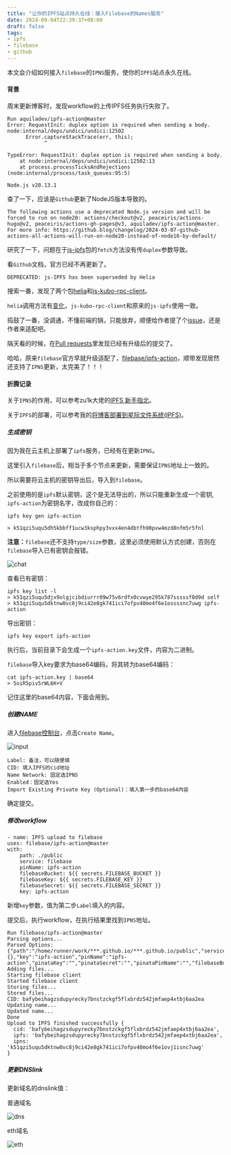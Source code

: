 ```yaml
---
title: "让你的IPFS站点持久在线：接入Filebase的Names服务"
date: 2024-09-04T22:39:37+08:00
draft: false
tags:
- ipfs
- filebase
- github
---
```


本文会介绍如何接入`filebase`的`IPNS`服务，使你的`IPFS`站点永久在线。

#### 背景

周末更新博客时，发现workflow的上传IPFS任务执行失败了。

```
Run aquiladev/ipfs-action@master
Error: RequestInit: duplex option is required when sending a body.
node:internal/deps/undici/undici:12502
      Error.captureStackTrace(err, this);
            ^

TypeError: RequestInit: duplex option is required when sending a body.
    at node:internal/deps/undici/undici:12502:13
    at process.processTicksAndRejections (node:internal/process/task_queues:95:5)

Node.js v20.13.1
```

查了一下，应该是`Github`更新了NodeJS版本导致的。

```
The following actions use a deprecated Node.js version and will be forced to run on node20: actions/checkout@v2, peaceiris/actions-hugo@v2, peaceiris/actions-gh-pages@v3, aquiladev/ipfs-action@master. For more info: https://github.blog/changelog/2024-03-07-github-actions-all-actions-will-run-on-node20-instead-of-node16-by-default/
```

研究了一下，问题在于[js-ipfs](https://github.com/ipfs/js-ipfs)包的`fetch`方法没有传`duplex`参数导致。

看`Github`文档，官方已经不再更新了。

```
DEPRECATED: js-IPFS has been superseded by Helia
```

搜索一番，发现了两个包[helia](https://github.com/ipfs/helia)和[js-kubo-rpc-client](https://github.com/ipfs/js-kubo-rpc-client)。

`helia`调用方法有[变化](https://github.com/ipfs/helia/wiki/Migrating-from-js-IPFS)，`js-kubo-rpc-client`和原来的`js-ipfs`使用一致。

捣鼓了一番，没调通，不懂前端的锅，只能放弃，顺便给作者提了个[issue](https://github.com/aquiladev/ipfs-action/issues/78)，还是作者来适配吧。

隔天看的时候，在[Pull requests](https://github.com/aquiladev/ipfs-action/pulls)里发现已经有升级后的提交了。

哈哈，原来`filebase`官方早就升级适配了，[filebase/ipfs-action](https://github.com/filebase/ipfs-action/tree/master)，顺带发现居然还支持了`IPNS`更新，太完美了！！！

#### 折腾记录

关于`IPNS`的作用，可以参考zu1k大佬的[IPFS 新手指北](https://zu1k.com/posts/tutorials/p2p/ipfs/)。

关于`IPFS`的部署，可以参考我的[将博客部署到星际文件系统(IPFS)](https://liudon.com/posts/deploy-blog-to-ipfs/)。

##### 生成密钥

因为我在云主机上部署了`ipfs`服务，已经有在更新`IPNS`。

这里引入`filebase`后，相当于多个节点来更新，需要保证`IPNS`地址上一致的。

所以需要将云主机的密钥导出后，导入到`filebase`。

之前使用的是`ipfs`默认密钥，这个是无法导出的，所以只能重新生成一个密钥,
`ipfs-action`为密钥名字，改成你自己的：

```
ipfs key gen ipfs-action

> k51qzi5uqu5dh5kbbff1ucw3ksphpy3vxx4en4dbtfh90pvw4mzd8nfm5r5fnl
```

**注意：**`filebase`还不支持`type/size`参数，这里必须使用默认方式创建，否则在`filebase`导入已有密钥会报错。

![chat](20240904-214210.png)

查看已有密钥：

```
ipfs key list -l
> k51qzi5uqu5djx9olgjcibdiurrr09w75v6rdfx0cvwye295k787sssssf0d9d self        
> k51qzi5uqu5dktnw0vc8j9ci42e8gk741ici7ofpv40mo4f6e1ossssnc7uwg ipfs-action
```

导出密钥：

```
ipfs key export ipfs-action
```

执行后，当前目录下会生成一个`ipfs-action.key`文件，内容为二进制。

`filebase`导入key要求为base64编码，将其转为base64编码：

```
cat ipfs-action.key | base64
> 5oiR5piv5rWL6K+V
```

记住这里的base64内容，下面会用到。

##### 创建NAME

进入[filebase控制台](https://console.filebase.com/names)，点击`Create Name`。

![input](20240904-214908.png)

```
Label: 备注，可以随便填
CID: 填入IPFS的cid地址
Name Network: 固定选IPNS
Enabled：固定选Yes
Import Existing Private Key (Optional)：填入第一步的base64内容
```

确定提交。

##### 修改workflow

```
- name: IPFS upload to filebase
uses: filebase/ipfs-action@master
with:
    path: ./public
    service: filebase
    pinName: ipfs-action
    filebaseBucket: ${{ secrets.FILEBASE_BUCKET }}
    filebaseKey: ${{ secrets.FILEBASE_KEY }}
    filebaseSecret: ${{ secrets.FILEBASE_SECRET }}
    key: ipfs-action
```

新增`key`参数，值为第二步`Label`填入的内容。

提交后，执行workflow，在执行结果里找到`IPNS`地址。

```
Run filebase/ipfs-action@master
Parsing options...
Parsed Options: {"path":"/home/runner/work/***.github.io/***.github.io/public","service":"filebase","host":"ipfs.io","port":"5001","protocol":"https","headers":{},"key":"ipfs-action","pinName":"ipfs-action","pinataKey":"","pinataSecret":"","pinataPinName":"","filebaseBucket":"***","filebaseKey":"***","filebaseSecret":"***","infuraProjectId":"","infuraProjectSecret":"","timeout":"60000","verbose":false,"pattern":"public/**/*"}
Adding files...
Starting filebase client
Started filebase client
Storing files...
Stored files...
CID: bafybeihagzsdupyrecky7bnstzckgf5flxbrdz542jmfaep4xtbj6aa2ea
Updating name...
Updated name...
Done
Upload to IPFS finished successfully {
  cid: 'bafybeihagzsdupyrecky7bnstzckgf5flxbrdz542jmfaep4xtbj6aa2ea',
  ipfs: 'bafybeihagzsdupyrecky7bnstzckgf5flxbrdz542jmfaep4xtbj6aa2ea',
  ipns: 'k51qzi5uqu5dktnw0vc8j9ci42e8gk741ici7ofpv40mo4f6e1ovj1isnc7uwg'
}
```

##### 更新DNSlink

更新域名的dnslink值：

普通域名

![dns](20240904-215553.png)

eth域名

![eth](WechatIMG16.jpg)
